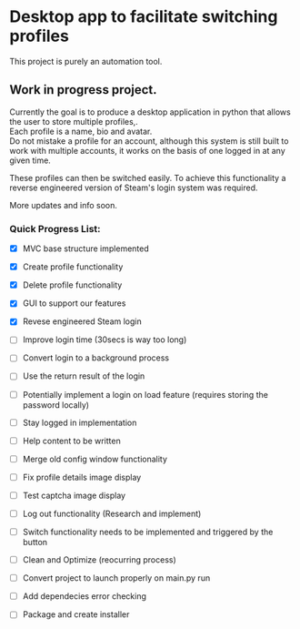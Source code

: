 # Desktop app to facilitate switching profiles
This project is purely an automation tool.
  
## Work in progress project. ##  
  
Currently the goal is to produce a desktop application in python that allows the user to store multiple profiles,.  
Each profile is a name, bio and avatar.  
Do not mistake a profile for an account, although this system is still built to work with multiple accounts, it works on the basis of one logged in at any given time.  
  
These profiles can then be switched easily.
To achieve this functionality a reverse engineered version of Steam's login system was required.  
  
More updates and info soon. 

### Quick Progress List: ###  

- [x] MVC base structure implemented  
- [x] Create profile functionality  
- [x] Delete profile functionality  
- [x] GUI to support our features  
- [x] Revese engineered Steam login  
- [ ] Improve login time (30secs is way too long)  
- [ ] Convert login to a background process  
- [ ] Use the return result of the login  
- [ ] Potentially implement a login on load feature (requires storing the password locally)  
- [ ] Stay logged in implementation  
- [ ] Help content to be written  
- [ ] Merge old config window functionality
- [ ] Fix profile details image display  
- [ ] Test captcha image display  
- [ ] Log out functionality (Research and implement)  
- [ ] Switch functionality needs to be implemented and triggered by the button  
- [ ] Clean and Optimize (reocurring process)  
- [ ] Convert project to launch properly on main.py run  
- [ ] Add dependecies error checking  
- [ ] Package and create installer  

